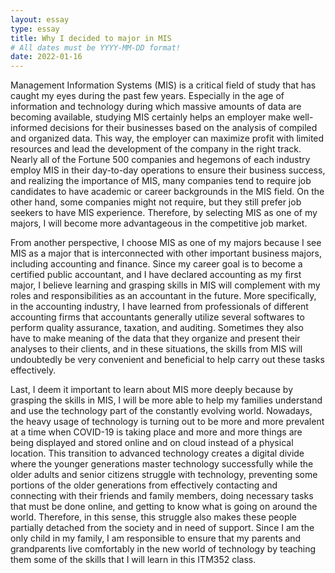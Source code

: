 ```yaml
---
layout: essay
type: essay
title: Why I decided to major in MIS
# All dates must be YYYY-MM-DD format!
date: 2022-01-16
---
```


<p>Management Information Systems (MIS) is a critical field of study that has caught my eyes during the past few years. Especially in the age of information and technology during which massive amounts of data are becoming available, studying MIS certainly helps an employer make well-informed decisions for their businesses based on the analysis of compiled and organized data. This way, the employer can maximize profit with limited resources and lead the development of the company in the right track. Nearly all of the Fortune 500 companies and hegemons of each industry employ MIS in their day-to-day operations to ensure their business success, and realizing the importance of MIS, many companies tend to require job candidates to have academic or career backgrounds in the MIS field. On the other hand, some companies might not require, but they still prefer job seekers to have MIS experience. Therefore, by selecting MIS as one of my majors, I will become more advantageous in the competitive job market.</p>

<p>From another perspective, I choose MIS as one of my majors because I see MIS as a major that is interconnected with other important business majors, including accounting and finance. Since my career goal is to become a certified public accountant, and I have declared accounting as my first major, I believe learning and grasping skills in MIS will complement with my roles and responsibilities as an accountant in the future. More specifically, in the accounting industry, I have learned from professionals of different accounting firms that accountants generally utilize several softwares to perform quality assurance, taxation, and auditing. Sometimes they also have to make meaning of the data that they organize and present their analyses to their clients, and in these situations, the skills from MIS will undoubtedly be very convenient and beneficial to help carry out these tasks effectively.</p>

<p>Last, I deem it important to learn about MIS more deeply because by grasping the skills in MIS, I will be more able to help my families understand and use the technology part of the constantly evolving world. Nowadays, the heavy usage of technology is turning out to be more and more prevalent at a time when COVID-19 is taking place and more and more things are being displayed and stored online and on cloud instead of a physical location. This transition to advanced technology creates a digital divide where the younger generations master technology successfully while the older adults and senior citizens struggle with technology, preventing some portions of the older generations from effectively contacting and connecting with their friends and family members, doing necessary tasks that must be done online, and getting to know what is going on around the world. Therefore, in this sense, this struggle also makes these people partially detached from the society and in need of support. Since I am the only child in my family, I am responsible to ensure that my parents and grandparents live comfortably in the new world of technology by teaching them some of the skills that I will learn in this ITM352 class.</p>
<br>
